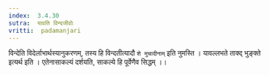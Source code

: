 ```yaml
---
index:  3.4.30
sutra:  यावति विन्दजीवोः
vritti:  padamanjari
---
```


विन्देति विदेर्लाभार्थस्यानुकरणम्, तस्य हि विन्दतीत्यादौ `शे मुचादीनाम्` इति नुमस्ति । यावल्लभते ताक्द् भुङ्क्ते इत्यर्थ इति । एतेनासाकल्यं दर्शयति, साकल्ये हि पूर्वेणैव सिद्धम् ।।

